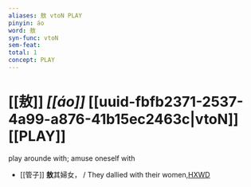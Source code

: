 ```yaml
---
aliases: 敖 vtoN PLAY
pinyin: áo
word: 敖
syn-func: vtoN
sem-feat: 
total: 1
concept: PLAY 
---
```

# [[敖]] *[[áo]]*  [[uuid-fbfb2371-2537-4a99-a876-41b15ec2463c|vtoN]] [[PLAY]]
play arounde with; amuse oneself with
 - [[管子]] **敖**其婦女， / They dallied with their women,[HXWD](https://hxwd.org/textview.html?location=KR3c0001_tls_011-93a.7)